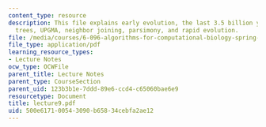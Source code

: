 ```yaml
---
content_type: resource
description: This file explains early evolution, the last 3.5 billion years, phylogenetic
  trees, UPGMA, neighbor joining, parsimony, and rapid evolution.
file: /media/courses/6-096-algorithms-for-computational-biology-spring-2005/500e617100543090b65834cebfa2ae12_lecture9.pdf
file_type: application/pdf
learning_resource_types:
- Lecture Notes
ocw_type: OCWFile
parent_title: Lecture Notes
parent_type: CourseSection
parent_uid: 123b3b1e-7ddd-89e6-ccd4-c65060bae6e9
resourcetype: Document
title: lecture9.pdf
uid: 500e6171-0054-3090-b658-34cebfa2ae12
---
```

